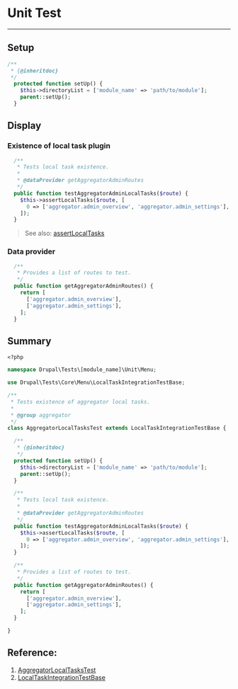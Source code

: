 # Unit Test

---

## Setup

```php
/**
 * {@inheritdoc}
 */
  protected function setUp() {
    $this->directoryList = ['module_name' => 'path/to/module'];
    parent::setUp();
  }
```

## Display

### Existence of local task plugin

```php
  /**
   * Tests local task existence.
   *
   * @dataProvider getAggregatorAdminRoutes
   */
  public function testAggregatorAdminLocalTasks($route) {
    $this->assertLocalTasks($route, [
      0 => ['aggregator.admin_overview', 'aggregator.admin_settings'],
    ]);
  }
```

> See also: [assertLocalTasks](/methods/assertlocaltasks.md)

### Data provider

```php
  /**
   * Provides a list of routes to test.
   */
  public function getAggregatorAdminRoutes() {
    return [
      ['aggregator.admin_overview'],
      ['aggregator.admin_settings'],
    ];
  }
```

## Summary

```
<?php
```

```php
namespace Drupal\Tests\[module_name]\Unit\Menu;

use Drupal\Tests\Core\Menu\LocalTaskIntegrationTestBase;

/**
 * Tests existence of aggregator local tasks.
 *
 * @group aggregator
 */
class AggregatorLocalTasksTest extends LocalTaskIntegrationTestBase {

  /**
   * {@inheritdoc}
   */
  protected function setUp() {
    $this->directoryList = ['module_name' => 'path/to/module'];
    parent::setUp();
  }

  /**
   * Tests local task existence.
   *
   * @dataProvider getAggregatorAdminRoutes
   */
  public function testAggregatorAdminLocalTasks($route) {
    $this->assertLocalTasks($route, [
      0 => ['aggregator.admin_overview', 'aggregator.admin_settings'],
    ]);
  }

  /**
   * Provides a list of routes to test.
   */
  public function getAggregatorAdminRoutes() {
    return [
      ['aggregator.admin_overview'],
      ['aggregator.admin_settings'],
    ];
  }

}
```

## Reference:
1. [AggregatorLocalTasksTest](https://api.drupal.org/api/drupal/core%21modules%21aggregator%21tests%21src%21Unit%21Menu%21AggregatorLocalTasksTest.php/8.5.x)
2. [LocalTaskIntegrationTestBase](https://api.drupal.org/api/drupal/core%21tests%21Drupal%21Tests%21Core%21Menu%21LocalTaskIntegrationTestBase.php/8.5.x)



